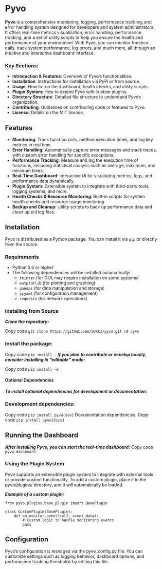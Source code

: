 # Pyvo

**Pyvo** is a comprehensive monitoring, logging, performance tracking, and error handling system designed for developers and system administrators. It offers real-time metrics visualization, error handling, performance tracking, and a set of utility scripts to help you ensure the health and performance of your environment. With Pyvo, you can monitor function calls, track system performance, log errors, and much more, all through an intuitive and interactive dashboard interface.


### Key Sections:
- **Introduction & Features**: Overview of Pyvo’s functionalities.
- **Installation**: Instructions for installation via PyPi or from source.
- **Usage**: How to run the dashboard, health checks, and utility scripts.
- **Plugin System**: How to extend Pyvo with custom plugins.
- **Directory Structure**: Detailed file structure to understand Pyvo’s organization.
- **Contributing**: Guidelines on contributing code or features to Pyvo.
- **License**: Details on the MIT license. 


## Features

- **Monitoring**: Track function calls, method execution times, and log key metrics in real time.
- **Error Handling**: Automatically capture error messages and stack traces, with custom error handling for specific exceptions.
- **Performance Tracking**: Measure and log the execution time of functions, including statistical analysis such as average, maximum, and minimum times.
- **Real-Time Dashboard**: Interactive UI for visualizing metrics, logs, and performance data dynamically.
- **Plugin System**: Extensible system to integrate with third-party tools, logging systems, and more.
- **Health Checks & Resource Monitoring**: Built-in scripts for system health checks and resource usage monitoring.
- **Backup and Cleanup**: Utility scripts to back up performance data and clean up old log files.

## Installation

Pyvo is distributed as a Python package. You can install it via `pip` or directly from the source.

### Requirements

- Python 3.6 or higher
- The following dependencies will be installed automatically:
  - `tkinter` (for GUI, may require installation on some systems)
  - `matplotlib` (for plotting and graphing)
  - `pandas` (for data manipulation and storage)
  - `pyyaml` (for configuration management)
  - `requests` (for network operations)

### Installing from Source
  
  ***Clone the repository:***

Copy code 
`
git clone https://github.com/50RC3/pyvo.git
cd pyvo
`

### Install the package:


Copy code
`
pip install .
`
***If you plan to contribute or develop locally, consider installing in "editable" mode:***

Copy code
`
pip install -e .
`
#### Optional Dependencies
##### To install optional dependencies for development or documentation:

### Development dependencies:
Copy code
`
pip install pyvo[dev]
`
Documentation dependencies:
Copy code
`
pip install pyvo[docs]
`

## Running the Dashboard
***After installing Pyvo, you can start the real-time dashboard:***
Copy code
`
pyvo-dashboard
`

### Using the Plugin System
Pyvo supports an extensible plugin system to integrate with external tools or provide custom functionality. To add a custom plugin, place it in the pyvo/plugins/ directory, and it will automatically be loaded.

***Example of a custom plugin:***
```
from pyvo.plugins.base_plugin import BasePlugin

class CustomPlugin(BasePlugin):
    def on_monitor_event(self, event_data):
        # Custom logic to handle monitoring events
        pass
```
## Configuration
Pyvo’s configuration is managed via the pyvo_config.py file. You can customize settings such as logging behavior, dashboard options, and performance tracking thresholds by editing this file.



